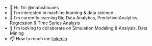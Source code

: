 - 👋 Hi, I’m @manishnunes
- 👀 I’m interested in machine learning & data science
- 🌱 I’m currently learning Big Data Analytics, Predictive Analytics, Regression & Time Series Analysis
- 💞️ I’m looking to collaborate on Simulation Modeling & Analysis, Data Mining
- 📫 How to reach me [linkedin](https://www.linkedin.com/in/manish-nunes-236b2649/)

<!---
manishnunes/manishnunes is a ✨ special ✨ repository because its `README.md` (this file) appears on your GitHub profile.
You can click the Preview link to take a look at your changes.
--->
